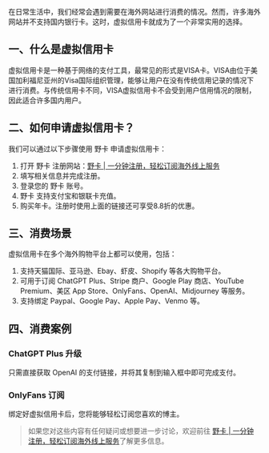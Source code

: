 在日常生活中，我们经常会遇到需要在海外网站进行消费的情况。然而，许多海外网站并不支持国内银行卡。这时，虚拟信用卡就成为了一个非常实用的选择。

## 一、什么是虚拟信用卡

虚拟信用卡是一种基于网络的支付工具，最常见的形式是VISA卡。VISA由位于美国加利福尼亚州的Visa国际组织管理，能够让用户在没有传统信用记录的情况下进行消费。与传统信用卡不同，VISA虚拟信用卡不会受到用户信用情况的限制，因此适合许多国内用户。

## 二、如何申请虚拟信用卡？

我们可以通过以下步骤使用 野卡 申请虚拟信用卡：

1. 打开 野卡 注册网站：[野卡 | 一分钟注册，轻松订阅海外线上服务](https://bit.ly/bewildcard)
2. 填写相关信息并完成注册。
3. 登录您的 野卡 账号。
4. 野卡 支持支付宝和银联卡充值。
5. 购买年卡。注册时使用上面的链接还可享受8.8折的优惠。

## 三、消费场景

虚拟信用卡在多个海外购物平台上都可以使用，包括：

1. 支持天猫国际、亚马逊、Ebay、虾皮、Shopify 等各大购物平台。
2. 可用于订阅 ChatGPT Plus、Stripe 商户、Google Play 商店、YouTube Premium、美区 App Store、OnlyFans、OpenAI、Midjourney 等服务。
3. 支持绑定 Paypal、Google Pay、Apple Pay、Venmo 等。

## 四、消费案例

### ChatGPT Plus 升级

只需直接获取 OpenAI 的支付链接，并将其复制到输入框中即可完成支付。

### OnlyFans 订阅

绑定好虚拟信用卡后，您将能够轻松订阅您喜欢的博主。

> 如果您对这些内容有任何疑问或想要进一步讨论，欢迎前往 [野卡 | 一分钟注册，轻松订阅海外线上服务](https://bit.ly/bewildcard)了解更多信息。
